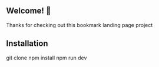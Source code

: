 ## Welcome! 👋
Thanks for checking out this bookmark landing page project 


## Installation 
git clone 
npm install 
npm run dev

